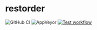 # restorder
![GitHub CI](https://github.com/pr1vetdruk/restorder/actions/workflows/gradle.yml/badge.svg?branch=gitlabci)
![AppVeyor](https://img.shields.io/appveyor/build/pr1vetdruk/restorder?style=plastic)
[![Test workflow](https://img.shields.io/github/workflow/status/pr1vetdruk/restorder/ci?label=ci&logo=github&style=flat-square)](https://github.com/pr1vetdruk/restorder/actions?workflow=ci)
